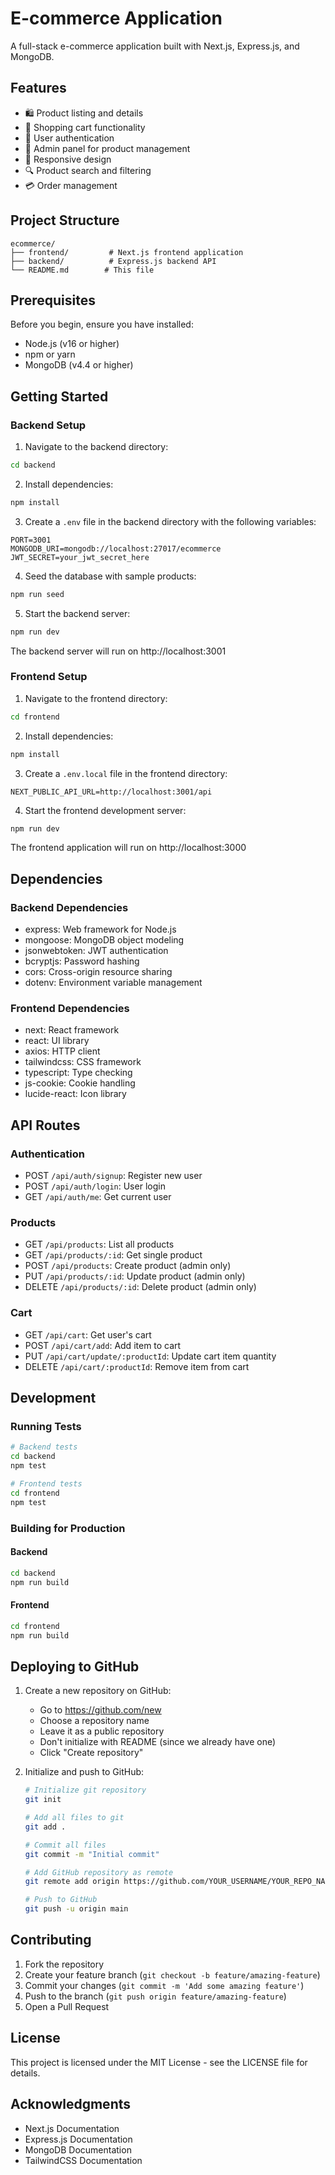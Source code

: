 # E-commerce Application

A full-stack e-commerce application built with Next.js, Express.js, and MongoDB.

## Features

- 🛍️ Product listing and details
- 🛒 Shopping cart functionality
- 👤 User authentication
- 🔐 Admin panel for product management
- 📱 Responsive design
- 🔍 Product search and filtering
- 💳 Order management

## Project Structure

```
ecommerce/
├── frontend/         # Next.js frontend application
├── backend/          # Express.js backend API
└── README.md        # This file
```

## Prerequisites

Before you begin, ensure you have installed:

- Node.js (v16 or higher)
- npm or yarn
- MongoDB (v4.4 or higher)

## Getting Started

### Backend Setup

1. Navigate to the backend directory:
```bash
cd backend
```

2. Install dependencies:
```bash
npm install
```

3. Create a `.env` file in the backend directory with the following variables:
```env
PORT=3001
MONGODB_URI=mongodb://localhost:27017/ecommerce
JWT_SECRET=your_jwt_secret_here
```

4. Seed the database with sample products:
```bash
npm run seed
```

5. Start the backend server:
```bash
npm run dev
```

The backend server will run on http://localhost:3001

### Frontend Setup

1. Navigate to the frontend directory:
```bash
cd frontend
```

2. Install dependencies:
```bash
npm install
```

3. Create a `.env.local` file in the frontend directory:
```env
NEXT_PUBLIC_API_URL=http://localhost:3001/api
```

4. Start the frontend development server:
```bash
npm run dev
```

The frontend application will run on http://localhost:3000

## Dependencies

### Backend Dependencies
- express: Web framework for Node.js
- mongoose: MongoDB object modeling
- jsonwebtoken: JWT authentication
- bcryptjs: Password hashing
- cors: Cross-origin resource sharing
- dotenv: Environment variable management

### Frontend Dependencies
- next: React framework
- react: UI library
- axios: HTTP client
- tailwindcss: CSS framework
- typescript: Type checking
- js-cookie: Cookie handling
- lucide-react: Icon library

## API Routes

### Authentication
- POST `/api/auth/signup`: Register new user
- POST `/api/auth/login`: User login
- GET `/api/auth/me`: Get current user

### Products
- GET `/api/products`: List all products
- GET `/api/products/:id`: Get single product
- POST `/api/products`: Create product (admin only)
- PUT `/api/products/:id`: Update product (admin only)
- DELETE `/api/products/:id`: Delete product (admin only)

### Cart
- GET `/api/cart`: Get user's cart
- POST `/api/cart/add`: Add item to cart
- PUT `/api/cart/update/:productId`: Update cart item quantity
- DELETE `/api/cart/:productId`: Remove item from cart

## Development

### Running Tests
```bash
# Backend tests
cd backend
npm test

# Frontend tests
cd frontend
npm test
```

### Building for Production

#### Backend
```bash
cd backend
npm run build
```

#### Frontend
```bash
cd frontend
npm run build
```

## Deploying to GitHub

1. Create a new repository on GitHub:
   - Go to https://github.com/new
   - Choose a repository name
   - Leave it as a public repository
   - Don't initialize with README (since we already have one)
   - Click "Create repository"

2. Initialize and push to GitHub:
   ```bash
   # Initialize git repository
   git init

   # Add all files to git
   git add .

   # Commit all files
   git commit -m "Initial commit"

   # Add GitHub repository as remote
   git remote add origin https://github.com/YOUR_USERNAME/YOUR_REPO_NAME.git

   # Push to GitHub
   git push -u origin main
   ```

## Contributing

1. Fork the repository
2. Create your feature branch (`git checkout -b feature/amazing-feature`)
3. Commit your changes (`git commit -m 'Add some amazing feature'`)
4. Push to the branch (`git push origin feature/amazing-feature`)
5. Open a Pull Request

## License

This project is licensed under the MIT License - see the LICENSE file for details.

## Acknowledgments

- Next.js Documentation
- Express.js Documentation
- MongoDB Documentation
- TailwindCSS Documentation
